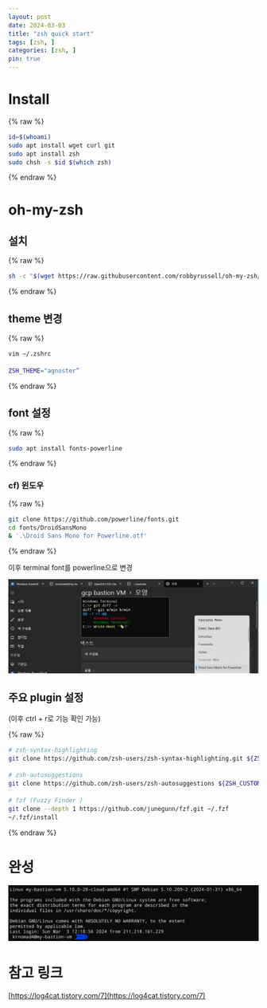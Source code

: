 ```yaml
---
layout: post
date: 2024-03-03
title: "zsh quick start"
tags: [zsh, ]
categories: [zsh, ]
pin: true
---
```



# Install


{% raw %}
```bash
id=$(whoami)
sudo apt install wget curl git
sudo apt install zsh
sudo chsh -s $id $(which zsh)

```
{% endraw %}


# oh-my-zsh


## 설치


{% raw %}
```bash
sh -c "$(wget https://raw.githubusercontent.com/robbyrussell/oh-my-zsh/master/tools/install.sh -O -)"
```
{% endraw %}


## theme 변경


{% raw %}
```bash
vim ~/.zshrc

ZSH_THEME="agnoster”
```
{% endraw %}


## font 설정


{% raw %}
```bash
sudo apt install fonts-powerline
```
{% endraw %}


### cf) 윈도우


{% raw %}
```bash
git clone https://github.com/powerline/fonts.git
cd fonts/DroidSansMono
& '.\Droid Sans Mono for Powerline.otf'
```
{% endraw %}


이후 terminal font를 powerline으로 변경


![0](/assets/img/2024-03-03-zsh-quick-start.md/0.png)


## 주요 plugin 설정 


(이후 ctrl + r로 기능 확인 가능)


{% raw %}
```bash
# zsh-syntax-highlighting
git clone https://github.com/zsh-users/zsh-syntax-highlighting.git ${ZSH_CUSTOM:-~/.oh-my-zsh/custom}/plugins/zsh-syntax-highlighting

# zsh-autosuggestions
git clone https://github.com/zsh-users/zsh-autosuggestions ${ZSH_CUSTOM:-~/.oh-my-zsh/custom}/plugins/zsh-autosuggestions

# fzf (Fuzzy Finder )
git clone --depth 1 https://github.com/junegunn/fzf.git ~/.fzf
~/.fzf/install
```
{% endraw %}


# 완성


![1](/assets/img/2024-03-03-zsh-quick-start.md/1.png)


# 참고 링크


[https://log4cat.tistory.com/7](https://log4cat.tistory.com/7)

